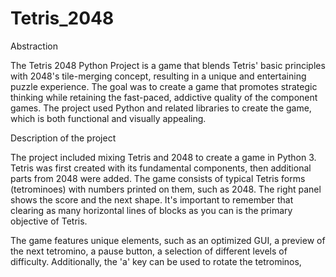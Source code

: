 # Tetris_2048

Abstraction

The Tetris 2048 Python Project is a game that blends Tetris' basic principles with 2048's tile-merging concept, resulting in a unique and entertaining puzzle experience. The goal was to create a game that promotes strategic thinking while retaining the fast-paced, addictive quality of the component games. The project used Python and related libraries to create the game, which is both functional and visually appealing.


Description of the project

The project included mixing Tetris and 2048 to create a game in Python 3. Tetris was first created with its fundamental components, then additional parts from 2048 were added. The game consists of typical Tetris forms (tetrominoes) with numbers printed on them, such as 2048. The right panel shows the score and the next shape. It's important to remember that clearing as many horizontal lines of blocks as you can is the primary objective of Tetris.

The game features unique elements, such as an optimized GUI, a preview of the next tetromino, a pause button, a selection of different levels of difficulty. Additionally, the 'a' key can be used to rotate the tetrominos,
